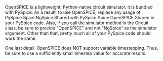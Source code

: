 OpenSPICE is a lightweight, Python-native circuit simulator. It is bundled with
PySpice. As a result, to use OpenSPICE, replace any usage of PySpice.Spice.NgSpice.Shared
with PySpice.Spice.OpenSPICE.Shared in your PySpice code. Also, if you call
the simulator method in the Circuit class, be sure to provide "OpenSPICE" and not
"NgSpice" as the simulator argument. Other than that, pretty much all of your
PySpice code should work the same.

One last detail: OpenSPICE does NOT support variable timestepping. Thus, be sure
to use a sufficiently small timestep value for accurate results.
